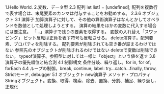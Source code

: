 1.Hello World.
2.変数、データ型
2.3 配列
let list1 = [undefined];
配列を複数行で表す場合は、末尾要素のカンマは付与することをお勧めする。
2.3.6 オブジェクト
3.1 演算子
加算演算子に対して、その他の算術演算子はなんとかしてオペランドを数値として処理しようとする。
演算の結果をほかの変数に代入する場合には要注意。
「...」演算子で残りの要素を取得する。
変数の入れ替え「スワッピング」
ビット反転は正負を表す符号も反転させる。
delete演算子。配列要素、プロパティを削除する。
配列要素が削除されても空き番が詰まるわけではない
参照先のオブジェクトが削除されるわけではない
deleteで変数は削除できない。
typeof演算子。参照型に対しては一様に「object」という値を返す
3.8 演算子の優先順位と結合測
4.1 制御構文
条件分岐、繰り返し。for in, for of。forEach
4.4 ループの制御。break, continue, label:
try...catch...finally, throw, Strictモード, debugger
5.1 オブジェクト new演算子
メソッド・プロパティ
Stringオブジェクト。変換、取得、検索、除去、置換、分割、補足、繰り返し、正規化